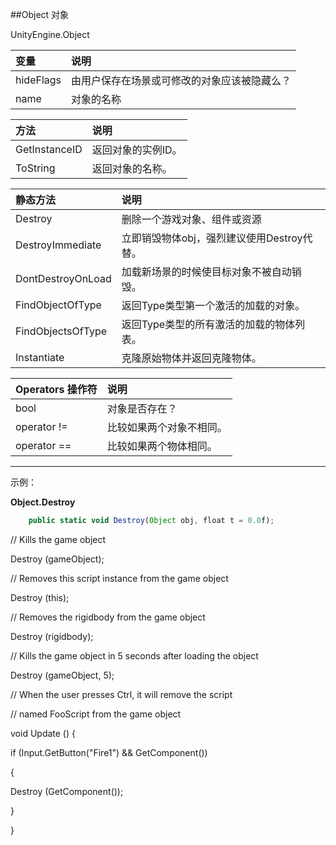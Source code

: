 ##Object 对象

UnityEngine.Object

|变量|说明|
|:--|:--|
|hideFlags|由用户保存在场景或可修改的对象应该被隐藏么？|
|name|对象的名称|


|方法|说明|
|:--|:--|
|GetInstanceID|返回对象的实例ID。|
|ToString|返回对象的名称。|

|静态方法|说明|
|:--|:--|
|Destroy|删除一个游戏对象、组件或资源|
|DestroyImmediate|立即销毁物体obj，强烈建议使用Destroy代替。|
|DontDestroyOnLoad|加载新场景的时候使目标对象不被自动销毁。|
|FindObjectOfType|返回Type类型第一个激活的加载的对象。|
|FindObjectsOfType|返回Type类型的所有激活的加载的物体列表。|
|Instantiate|克隆原始物体并返回克隆物体。|


|Operators 操作符|说明|
|:--|:--|
|bool|对象是否存在？|
|operator !=|比较如果两个对象不相同。|
|operator ==|比较如果两个物体相同。|

---
示例：

**Object.Destroy**

```javascript
    public static void Destroy(Object obj, float t = 0.0f);
```

// Kills the game object

Destroy (gameObject);



// Removes this script instance from the game object

Destroy (this);



// Removes the rigidbody from the game object

Destroy (rigidbody);



// Kills the game object in 5 seconds after loading the object

Destroy (gameObject, 5);



// When the user presses Ctrl, it will remove the script

// named FooScript from the game object

void Update () {

 if (Input.GetButton("Fire1") && GetComponent<FooScript>())

 {

 Destroy (GetComponent<FooScript>());

 }

}




